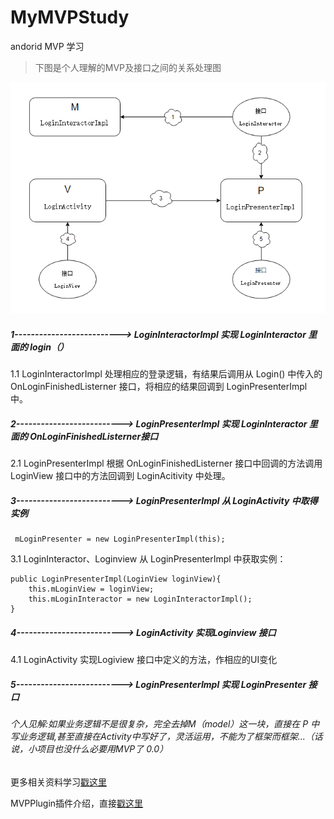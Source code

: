 # MyMVPStudy
andorid MVP 学习

>下图是个人理解的MVP及接口之间的关系处理图

![](https://github.com/lisheny/MyMVPStudy/blob/master/MyMVPStudy/app/src/main/res/mipmap-xxxhdpi/xxx00.png?raw=true)

##### 1--------------------------> LoginInteractorImpl 实现 LoginInteractor 里面的 login（）

1.1 LoginInteractorImpl 处理相应的登录逻辑，有结果后调用从 Login() 中传入的 OnLoginFinishedListerner 接口，将相应的结果回调到 LoginPresenterImpl 中。


##### 2--------------------------> LoginPresenterImpl 实现 LoginInteractor 里面的    OnLoginFinishedListerner接口

2.1 LoginPresenterImpl 根据 OnLoginFinishedListerner 接口中回调的方法调用 LoginView 接口中的方法回调到 LoginAcitivity 中处理。

##### 3--------------------------> LoginPresenterImpl 从 LoginActivity 中取得实例

     mLoginPresenter = new LoginPresenterImpl(this);
3.1 LoginInteractor、Loginview 从 LoginPresenterImpl 中获取实例：
  
    public LoginPresenterImpl(LoginView loginView){
        this.mLoginView = loginView;
        this.mLoginInteractor = new LoginInteractorImpl();
    }

##### 4--------------------------> LoginActivity 实现Loginview 接口

4.1 LoginActivity 实现Logiview 接口中定义的方法，作相应的UI变化

##### 5--------------------------> LoginPresenterImpl 实现 LoginPresenter 接口

###### 个人见解:如果业务逻辑不是很复杂，完全去掉M（model）这一块，直接在 P 中写业务逻辑,甚至直接在Activity中写好了，灵活运用，不能为了框架而框架...（话说，小项目也没什么必要用MVP了 0.0）

更多相关资料学习[戳这里](http://zjutkz.net/2016/04/13/%E9%80%89%E6%8B%A9%E6%81%90%E6%83%A7%E7%97%87%E7%9A%84%E7%A6%8F%E9%9F%B3%EF%BC%81%E6%95%99%E4%BD%A0%E8%AE%A4%E6%B8%85MVC%EF%BC%8CMVP%E5%92%8CMVVM/)

MVPPlugin插件介绍，直接[戳这里](http://yugai.github.io/2017/02/27/AndroidStudio-MVPPlugin/)
 


